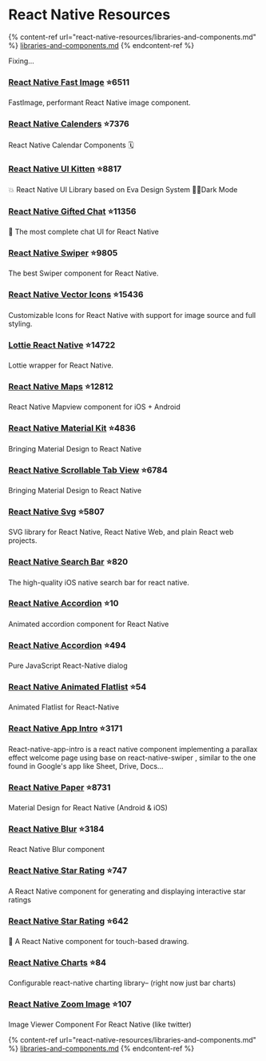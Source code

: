 # React Native Resources

{% content-ref url="react-native-resources/libraries-and-components.md" %}
[libraries-and-components.md](react-native-resources/libraries-and-components.md)
{% endcontent-ref %}

Fixing...

### [**React Native Fast Image**](https://github.com/DylanVann/react-native-fast-image) ⭐6511

FastImage, performant React Native image component.

### [**React Native Calenders**](https://github.com/wix/react-native-calendars) ⭐7376

React Native Calendar Components 🗓️

### [**React Native UI Kitten**](https://github.com/akveo/react-native-ui-kitten) ⭐8817

💥 React Native UI Library based on Eva Design System 🌚✨Dark Mode

### [**React Native Gifted Chat**](https://github.com/FaridSafi/react-native-gifted-chat) ⭐11356

💬 The most complete chat UI for React Native

### [**React Native Swiper**](https://github.com/leecade/react-native-swiper) ⭐9805

The best Swiper component for React Native.

### [**React Native Vector Icons**](https://github.com/oblador/react-native-vector-icons) ⭐15436

Customizable Icons for React Native with support for image source and full styling.

### [**Lottie React Native**](https://github.com/lottie-react-native/lottie-react-native) ⭐14722

Lottie wrapper for React Native.

### [**React Native Maps**](https://github.com/react-native-maps/react-native-maps) ⭐12812

React Native Mapview component for iOS + Android

### [**React Native Material Kit**](https://github.com/xinthink/react-native-material-kit) ⭐4836

Bringing Material Design to React Native

### [**React Native Scrollable Tab View**](https://github.com/ptomasroos/react-native-scrollable-tab-view) ⭐6784

Bringing Material Design to React Native

### [**React Native Svg**](https://github.com/react-native-svg/react-native-svg) ⭐5807

SVG library for React Native, React Native Web, and plain React web projects.

### [**React Native Search Bar**](https://github.com/umhan35/react-native-search-bar) ⭐820

The high-quality iOS native search bar for react native.

### [**React Native Accordion**](https://github.com/Gapur/react-native-accordion) ⭐10

Animated accordion component for React Native

### [**React Native Accordion**](https://github.com/mmazzarolo/react-native-dialog) ⭐494

Pure JavaScript React-Native dialog

### [**React Native Animated Flatlist**](https://github.com/vobi-io/react-native-animated-flatlist) ⭐54

Animated Flatlist for React-Native

### [**React Native App Intro**](https://github.com/FuYaoDe/react-native-app-intro) ⭐3171

React-native-app-intro is a react native component implementing a parallax effect welcome page using base on react-native-swiper , similar to the one found in Google's app like Sheet, Drive, Docs...

### [**React Native Paper**](https://github.com/callstack/react-native-paper) ⭐8731

Material Design for React Native (Android & iOS)

### [**React Native Blur**](https://github.com/Kureev/react-native-blur) ⭐3184

React Native Blur component

### [**React Native Star Rating**](https://github.com/djchie/react-native-star-rating) ⭐747

A React Native component for generating and displaying interactive star ratings

### [**React Native Star Rating**](https://github.com/jgrancher/react-native-sketch) ⭐642

🎨 A React Native component for touch-based drawing.

### [**React Native Charts**](https://github.com/PrazAs/react-native-charts) ⭐84

Configurable react-native charting library– (right now just bar charts)

### [**React Native Zoom Image**](https://github.com/Tinysymphony/react-native-zoom-image) ⭐107

Image Viewer Component For React Native (like twitter)

{% content-ref url="react-native-resources/libraries-and-components.md" %}
[libraries-and-components.md](react-native-resources/libraries-and-components.md)
{% endcontent-ref %}
